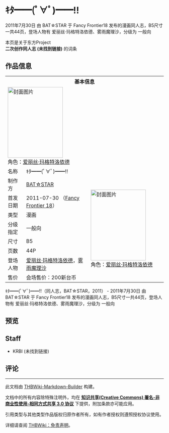 # ｷﾀ━━(ﾟ∀ﾟ)━━!!

<!-- source html: G:\repos\THBWiki-Markdown-Builder\THBWikiMarkdown\Temp\main\9\97\ns0%3A%EF%BD%B7%EF%BE%80%E2%94%81%E2%94%81%28%EF%BE%9F%E2%88%80%EF%BE%9F%29%E2%94%81%E2%94%81%21%21.html -->

2011年7月30日 由 BAT☆STAR 于 Fancy Frontier18 发布的漫画同人志，B5尺寸一共44页，登场人物有 爱丽丝·玛格特洛依德、雾雨魔理沙，分级为 一般向

本页是关于东方Project  
 **二次创作同人志 (未找到链接)** 的词条
## 作品信息

<table><tbody><tr><th colspan="3">基本信息</th></tr><tr><td class="cover-artwork-mobile" colspan="2"><a href="./文件-ｷﾀ━━(ﾟ∀ﾟ)━━!!封面.jpg.md" class="image" title="封面图片"><img alt="封面图片" src="https://upload.thwiki.cc/thumb/7/77/%EF%BD%B7%EF%BE%80%E2%94%81%E2%94%81%28%EF%BE%9F%E2%88%80%EF%BE%9F%29%E2%94%81%E2%94%81%21%21%E5%B0%81%E9%9D%A2.jpg/175px-%EF%BD%B7%EF%BE%80%E2%94%81%E2%94%81%28%EF%BE%9F%E2%88%80%EF%BE%9F%29%E2%94%81%E2%94%81%21%21%E5%B0%81%E9%9D%A2.jpg" decoding="async" loading="lazy" width="175" height="224" srcset="https://upload.thwiki.cc/thumb/7/77/%EF%BD%B7%EF%BE%80%E2%94%81%E2%94%81%28%EF%BE%9F%E2%88%80%EF%BE%9F%29%E2%94%81%E2%94%81%21%21%E5%B0%81%E9%9D%A2.jpg/263px-%EF%BD%B7%EF%BE%80%E2%94%81%E2%94%81%28%EF%BE%9F%E2%88%80%EF%BE%9F%29%E2%94%81%E2%94%81%21%21%E5%B0%81%E9%9D%A2.jpg 1.5x, https://upload.thwiki.cc/thumb/7/77/%EF%BD%B7%EF%BE%80%E2%94%81%E2%94%81%28%EF%BE%9F%E2%88%80%EF%BE%9F%29%E2%94%81%E2%94%81%21%21%E5%B0%81%E9%9D%A2.jpg/351px-%EF%BD%B7%EF%BE%80%E2%94%81%E2%94%81%28%EF%BE%9F%E2%88%80%EF%BE%9F%29%E2%94%81%E2%94%81%21%21%E5%B0%81%E9%9D%A2.jpg 2x" data-file-width="584" data-file-height="746"></a><div class="cover-char">角色：<a href="./爱丽丝·玛格特洛依德.md" title="爱丽丝·玛格特洛依德">爱丽丝·玛格特洛依德</a></div></td>
</tr><tr><td class="label">名称</td><td colspan="2"> ｷﾀ━━(ﾟ∀ﾟ)━━!! </td></tr><tr><td class="label">制作方</td><td><a href="./BAT☆STAR.md" title="BAT☆STAR">BAT☆STAR</a></td><td class="cover-artwork" rowspan="8" style="min-width:224px;"><a href="./文件-ｷﾀ━━(ﾟ∀ﾟ)━━!!封面.jpg.md" class="image" title="封面图片"><img alt="封面图片" src="https://upload.thwiki.cc/thumb/7/77/%EF%BD%B7%EF%BE%80%E2%94%81%E2%94%81%28%EF%BE%9F%E2%88%80%EF%BE%9F%29%E2%94%81%E2%94%81%21%21%E5%B0%81%E9%9D%A2.jpg/175px-%EF%BD%B7%EF%BE%80%E2%94%81%E2%94%81%28%EF%BE%9F%E2%88%80%EF%BE%9F%29%E2%94%81%E2%94%81%21%21%E5%B0%81%E9%9D%A2.jpg" decoding="async" loading="lazy" width="175" height="224" srcset="https://upload.thwiki.cc/thumb/7/77/%EF%BD%B7%EF%BE%80%E2%94%81%E2%94%81%28%EF%BE%9F%E2%88%80%EF%BE%9F%29%E2%94%81%E2%94%81%21%21%E5%B0%81%E9%9D%A2.jpg/263px-%EF%BD%B7%EF%BE%80%E2%94%81%E2%94%81%28%EF%BE%9F%E2%88%80%EF%BE%9F%29%E2%94%81%E2%94%81%21%21%E5%B0%81%E9%9D%A2.jpg 1.5x, https://upload.thwiki.cc/thumb/7/77/%EF%BD%B7%EF%BE%80%E2%94%81%E2%94%81%28%EF%BE%9F%E2%88%80%EF%BE%9F%29%E2%94%81%E2%94%81%21%21%E5%B0%81%E9%9D%A2.jpg/351px-%EF%BD%B7%EF%BE%80%E2%94%81%E2%94%81%28%EF%BE%9F%E2%88%80%EF%BE%9F%29%E2%94%81%E2%94%81%21%21%E5%B0%81%E9%9D%A2.jpg 2x" data-file-width="584" data-file-height="746"></a><div class="cover-char">角色：<a href="./爱丽丝·玛格特洛依德.md" title="爱丽丝·玛格特洛依德">爱丽丝·玛格特洛依德</a></div></td>
</tr><tr><td class="label">首发日期</td><td>2011-07-30&#160;（<a href="/展会作品列表?e=Fancy+Frontier%2318">Fancy Frontier 18</a>）</td></tr><tr><td class="label">类型</td><td>漫画</td></tr><tr><td class="label">分级指定</td><td>一般向</td></tr><tr><td class="label">尺寸</td><td>B5</td></tr><tr><td class="label">页数</td><td>44P</td></tr><tr><td class="label">登场人物</td><td><a href="./爱丽丝·玛格特洛依德.md" title="爱丽丝·玛格特洛依德">爱丽丝·玛格特洛依德</a>，<a href="./雾雨魔理沙.md" title="雾雨魔理沙">雾雨魔理沙</a></td></tr><tr><td class="label">售价</td><td>会场售价：200新台币</td></tr></tbody></table>

ｷﾀ━━(ﾟ∀ﾟ)━━!!（同人志，BAT☆STAR，2011） - 2011年7月30日 由 BAT☆STAR 于 Fancy Frontier18 发布的漫画同人志，B5尺寸一共44页，登场人物有 爱丽丝·玛格特洛依德、雾雨魔理沙，分级为 一般向
## 预览
## Staff
- KRBI (未找到链接)

## 评论




---

此文档由 [THBWiki-Markdown-Builder](https://github.com/Delsin-Yu/THBWiki-Markdown-Builder) 构建。

文档中的所有内容除特殊注明外，均在 [**知识共享(Creative Commons) 署名-非商业性使用-相同方式共享 3.0 协议**](https://creativecommons.org/licenses/by-sa/3.0/deed.zh-hans) 下提供，附加条款亦可能应用。

引用类型与其他类型作品版权归原作者所有，如有作者授权则遵照授权协议使用。

详细请查阅 [THBWiki：免责声明](https://thbwiki.cc/THBWiki:%E5%85%8D%E8%B4%A3%E5%A3%B0%E6%98%8E)。

